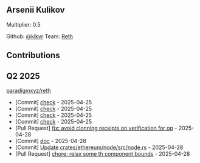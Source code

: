 
## Arsenii Kulikov
Multiplier: 0.5

Github: [@klkvr](https://github.com/klkvr)
Team: [Reth](https://github.com/paradigmxyz/reth/pulls?q=is%3Apr+author%3Aklkvr)


## Contributions

## Q2 2025


[paradigmxyz/reth](https://github.com/paradigmxyz/reth)
* [Commit] [check](https://github.com/paradigmxyz/reth/commit/f6aaede99e591871bca7970d18eea1c6541f513e) - 2025-04-25
* [Commit] [check](https://github.com/paradigmxyz/reth/commit/430af3f989c1a0bd4ca7facc717ca4dfeed9a5fb) - 2025-04-25
* [Commit] [check](https://github.com/paradigmxyz/reth/commit/2ce0353079cd8216da635a85ef6e7ff0f6a20e52) - 2025-04-25
* [Commit] [check](https://github.com/paradigmxyz/reth/commit/9a7578fa61e43cdbc5d97c7cfd9dfc0ef86adc37) - 2025-04-25
* [Pull Request] [fix: avoid clonning receipts on verification for op](https://github.com/paradigmxyz/reth/pull/15979) - 2025-04-28
* [Commit] [doc](https://github.com/paradigmxyz/reth/commit/909da8f4a3dc4fd7608754709de885e94979166f) - 2025-04-28
* [Commit] [Update crates/ethereum/node/src/node.rs](https://github.com/paradigmxyz/reth/commit/07d362676b1fc2cb9bd3a815dcd78abcbf7a6e38) - 2025-04-28
* [Pull Request] [chore: relax some th component bounds](https://github.com/paradigmxyz/reth/pull/15977) - 2025-04-28
